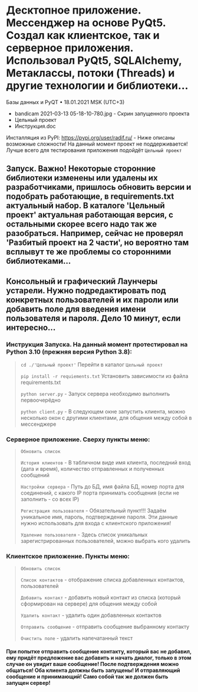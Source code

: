 # Десктопное приложение. Мессенджер на основе PyQt5. Создал как клиентское, так и серверное приложения. Использовал PyQt5, SQLAlchemy, Метаклассы, потоки (Threads) и другие технологии и библиотеки...

Базы данных и PyQT • 18.01.2021 MSK (UTC+3)

- bandicam 2021-03-13 05-18-10-780.jpg - Скрин запущенного проекта
- Цельный проект
- Инструкция.doc

Инсталляция из PyPI: https://pypi.org/user/radif.ru/ - Ниже описаны возможные сложности! На данный момент проект не поддерживается! Лучше всего для тестирования приложения подойдёт `Цельный проект`

## Запуск. Важно! Некоторые сторонние библиотеки изменены или удалены их разработчиками, пришлось обновить версии и подобрать работающие, в requirements.txt актуальный набор. В каталоге 'Цельный проект' актуальная работающая версия, с остальными скорее всего надо так же разобраться. Например, сейчас не проверял 'Разбитый проект на 2 части', но вероятно там всплывут те же проблемы со сторонними библиотеками...
## Консольный и графический Лаунчеры устарели. Нужно подредактировать под конкретных пользователей и их пароли или добавить поле для введения имени пользователя и пароля. Дело 10 минут, если интересно...

### Инструкция Запуска. На данный момент протестировал на Python 3.10 (прежняя версия Python 3.8):

> `cd ./'Цельный проект'` Перейти в каталог `Цельный проект`
> 
> `pip install -r requiements.txt` Установить зависимости из файла requirements.txt
> 
> `python server.py` - Запуск сервера необходимо выполнить первоочерёдно
> 
> `python client.py` - В следующем окне запустить клиента, можно несколько окон с другими клиентами, для общения между собой в мессенджере

### Серверное приложение. Сверху пункты меню:

> `Обновить список`
> 
> `История клиентов` - В табличном виде имя клиента, последний вход (дата и время), количество отправленных и полученных сообщений
> 
> `Настройки сервера` - Путь до БД, имя файла БД, номер порта для соединений, с какого IP порта принимать сообщения (если не заполнить - со всех IP)
> 
> `Регистрация пользователя` - Обязательный пункт!!! Задаём уникальное имя, пароль, подтверждение пароля. Эти данные нужно использовать для входа с клиентского приложения!
> 
> `Удаление пользователя` - Здесь список уникальных зарегистрированных пользователей, можно выбрать кого удалить

### Клиентское приложение. Пункты меню:

> `Обновить список`
> 
> `Список контактов` - отображение списка добавленных контактов, пользователей
> 
> `Добавить контакт` - добавить новый контакт из списка (который сформирован на сервере) для общения между собой
> 
> `Удалить контакт` - удалить один добавленных контактов
> 
> `Отправить сообщение` - отправить сообщение выбранному контакту
> 
> `Очистить поле` - удалить напечатанный текст

#### При попытке отправить сообщение контакту, который вас не добавил, ему придёт предложение вас добавить и начать диалог, только в этом случае он увидит ваше сообщение! После подтверждения можно общаться! Оба клиента должны быть запущены! И отправляющий сообщение и принимающий! Само собой так же должен быть запущен сервер!